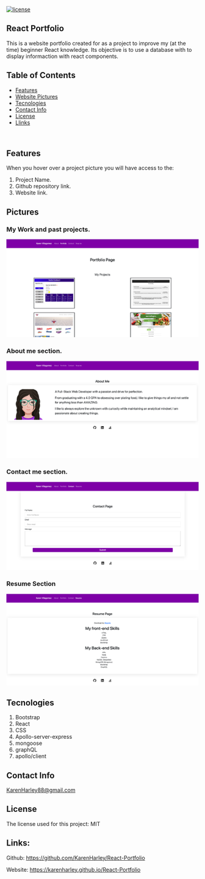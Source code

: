 [![license](https://img.shields.io/github/license/DAVFoundation/captain-n3m0.svg?style=flat-square)](https://github.com/DAVFoundation/captain-n3m0/blob/master/LICENSE)

## React Portfolio

This is a website portfolio created for as a project to improve my (at the time) beginner React knowledge. Its objective is to use a database with to display informaction with react components. 

## Table of Contents

- [Features](#features)
- [Website Pictures](#pictures)
- [Tecnologies](#tecnologies)
- [Contact Info](#contact-info)
- [License](#license)
- [Llinks](#links)
  
<br/>

## Features

When you hover over a project picture you will have access to the:
1. Project Name.
2. Github repository link.
3. Website link.

## Pictures

### My Work and past projects.

![Picture work section](pics/portfolio.png)
### About me section.

![Picture of About me section](pics/aboutMe.png)

### Contact me section.

![Picture of contact me section](pics/contact.png)

### Resume Section

![Picture of website intro](pics/resume.png)

## Tecnologies

1. Bootstrap
2. React
3. CSS
4. Apollo-server-express
5. mongoose
6. graphQL
7. apollo/client

## Contact Info 

KarenHarley88@gmail.com

## License

The license used for this project: MIT

## Links:

Github:
https://github.com/KarenHarley/React-Portfolio

Website:
https://karenharley.github.io/React-Portfolio

